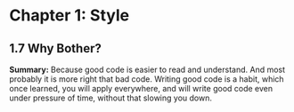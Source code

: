# Chapter 1: Style

## 1.7 Why Bother?

**Summary:** Because good code is easier to read and understand. And most probably it is more right that bad code.
Writing good code is a habit, which once learned, you will apply everywhere, and will write good code even under pressure of time, without that slowing you down.
